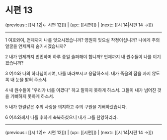 # 시편 13

(previous:: [[시 12|← 시편 12]]) | (up:: [[시편]]) | (next:: [[시 14|시편 14 →]])

***




1 
여호와여, 언제까지 나를 잊으시겠습니까? 영원히 잊으실 작정이십니까? 나에게 주의 얼굴을 언제까지 숨기시겠습니까? 



2 
내가 언제까지 번민하며 하루 종일 슬퍼해야 합니까? 언제까지 내 원수들이 나를 이기겠습니까? 



3 
여호와 나의 하나님이시여, 나를 바라보시고 응답하소서. 내가 죽음의 잠을 자지 않도록 내 눈을 밝혀 주소서. 



4 
내 원수들이 "우리가 너를 이겼다" 하고 말하지 못하게 하소서. 그들이 내가 넘어진 것을 기뻐하지 못하게 하소서. 



5 
내가 한결같은 주의 사랑을 의지하고 주의 구원을 기뻐하겠습니다. 



6 
여호와께서 나를 후하게 축복하셨으니 내가 그를 찬양하리라.

***

(previous:: [[시 12|← 시편 12]]) | (up:: [[시편]]) | (next:: [[시 14|시편 14 →]])
